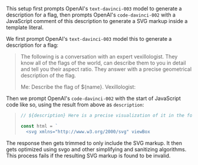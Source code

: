 This setup first prompts OpenAI's `text-davinci-003` model to generate a description for a flag, then prompts OpenAI's `code-davinci-002` with a JavaScript comment of this description to generate a SVG markup inside a template literal.

We first prompt OpenAI's `text-davinci-003` model this to generate a description for a flag:

> The following is a conversation with an expert vexillologist. They know all of the flags of the world, can describe them to you in detail and tell you their aspect ratio. They answer with a precise geometrical description of the flag.
>
> Me: Describe the flag of ${name}.
> Vexillologist:

Then we prompt OpenAI's `code-davinci-002` with the start of JavaScript code like so, using the result from above as `description`:

> ```js
> // ${description} Here is a precise visualization of it in the form of SVG code:`
>
> const html = `
>   <svg xmlns="http://www.w3.org/2000/svg" viewBox
> ```

The response then gets trimmed to only include the SVG markup. It then gets optimized using svgo and other simplifying and sanitizing algorithms. This process fails if the resulting SVG markup is found to be invalid.
